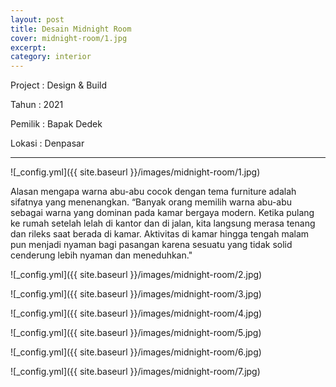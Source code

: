 ```yaml
---
layout: post
title: Desain Midnight Room
cover: midnight-room/1.jpg
excerpt: 
category: interior
---
```


Project	: Design & Build

Tahun		: 2021

Pemilik	: Bapak Dedek

Lokasi		: Denpasar

---


![_config.yml]({{ site.baseurl }}/images/midnight-room/1.jpg)

Alasan mengapa warna abu-abu cocok dengan tema furniture adalah sifatnya yang menenangkan. “Banyak orang memilih warna abu-abu sebagai warna yang dominan pada kamar bergaya modern. Ketika pulang ke rumah setelah lelah di kantor dan di jalan, kita langsung merasa tenang dan rileks saat berada di kamar. Aktivitas di kamar hingga tengah malam pun menjadi nyaman bagi pasangan karena sesuatu yang tidak solid cenderung lebih nyaman dan meneduhkan."

![_config.yml]({{ site.baseurl }}/images/midnight-room/2.jpg)

![_config.yml]({{ site.baseurl }}/images/midnight-room/3.jpg)

![_config.yml]({{ site.baseurl }}/images/midnight-room/4.jpg)

![_config.yml]({{ site.baseurl }}/images/midnight-room/5.jpg)

![_config.yml]({{ site.baseurl }}/images/midnight-room/6.jpg)

![_config.yml]({{ site.baseurl }}/images/midnight-room/7.jpg)
